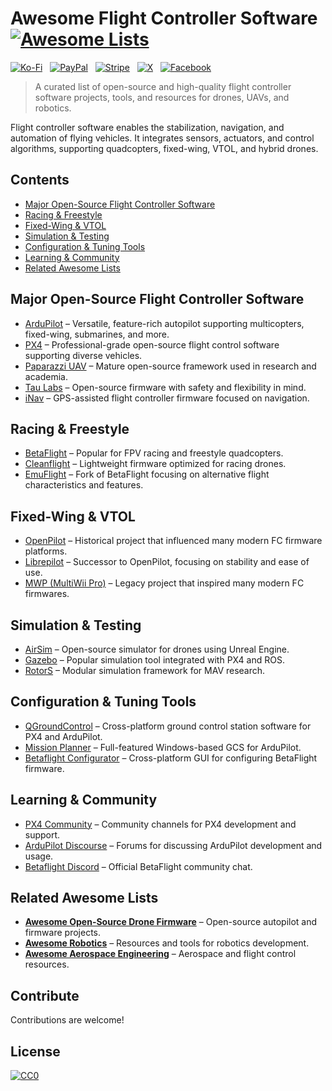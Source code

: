 # Awesome Flight Controller Software [![Awesome Lists](https://srv-cdn.himpfen.io/badges/awesome-lists/awesomelists-flat.svg)](https://github.com/awesomelistsio/awesome)

[![Ko-Fi](https://srv-cdn.himpfen.io/badges/kofi/kofi-flat.svg)](https://ko-fi.com/awesomelists) &nbsp; [![PayPal](https://srv-cdn.himpfen.io/badges/paypal/paypal-flat.svg)](https://www.paypal.com/donate/?hosted_button_id=3LLKRXJU44EJJ) &nbsp; [![Stripe](https://srv-cdn.himpfen.io/badges/stripe/stripe-flat.svg)](https://tinyurl.com/e8ymxdw3) &nbsp; [![X](https://srv-cdn.himpfen.io/badges/twitter/twitter-flat.svg)](https://x.com/ListsAwesome) &nbsp; [![Facebook](https://srv-cdn.himpfen.io/badges/facebook-pages/facebook-pages-flat.svg)](https://www.facebook.com/awesomelists)

> A curated list of open-source and high-quality flight controller software projects, tools, and resources for drones, UAVs, and robotics.

Flight controller software enables the stabilization, navigation, and automation of flying vehicles. It integrates sensors, actuators, and control algorithms, supporting quadcopters, fixed-wing, VTOL, and hybrid drones.

## Contents

- [Major Open-Source Flight Controller Software](#major-open-source-flight-controller-software)
- [Racing & Freestyle](#racing--freestyle)
- [Fixed-Wing & VTOL](#fixed-wing--vtol)
- [Simulation & Testing](#simulation--testing)
- [Configuration & Tuning Tools](#configuration--tuning-tools)
- [Learning & Community](#learning--community)
- [Related Awesome Lists](#related-awesome-lists)

## Major Open-Source Flight Controller Software

- [ArduPilot](https://ardupilot.org/) – Versatile, feature-rich autopilot supporting multicopters, fixed-wing, submarines, and more.
- [PX4](https://px4.io/) – Professional-grade open-source flight control software supporting diverse vehicles.
- [Paparazzi UAV](https://paparazziuav.org/) – Mature open-source framework used in research and academia.
- [Tau Labs](https://github.com/TauLabs/TauLabs) – Open-source firmware with safety and flexibility in mind.
- [iNav](https://github.com/iNavFlight/inav) – GPS-assisted flight controller firmware focused on navigation.

## Racing & Freestyle

- [BetaFlight](https://github.com/betaflight/betaflight) – Popular for FPV racing and freestyle quadcopters.
- [Cleanflight](https://github.com/cleanflight/cleanflight) – Lightweight firmware optimized for racing drones.
- [EmuFlight](https://github.com/emuflight/EmuFlight) – Fork of BetaFlight focusing on alternative flight characteristics and features.

## Fixed-Wing & VTOL

- [OpenPilot](https://github.com/OpenPilot/OpenPilot) – Historical project that influenced many modern FC firmware platforms.
- [Librepilot](https://librepilot.atlassian.net/) – Successor to OpenPilot, focusing on stability and ease of use.
- [MWP (MultiWii Pro)](https://github.com/multiwii/multiwii-firmware) – Legacy project that inspired many modern FC firmwares.

## Simulation & Testing

- [AirSim](https://github.com/microsoft/AirSim) – Open-source simulator for drones using Unreal Engine.
- [Gazebo](https://gazebosim.org/) – Popular simulation tool integrated with PX4 and ROS.
- [RotorS](https://github.com/ethz-asl/rotors_simulator) – Modular simulation framework for MAV research.

## Configuration & Tuning Tools

- [QGroundControl](https://github.com/mavlink/qgroundcontrol) – Cross-platform ground control station software for PX4 and ArduPilot.
- [Mission Planner](https://ardupilot.org/planner/) – Full-featured Windows-based GCS for ArduPilot.
- [Betaflight Configurator](https://github.com/betaflight/betaflight-configurator) – Cross-platform GUI for configuring BetaFlight firmware.

## Learning & Community

- [PX4 Community](https://px4.io/community/) – Community channels for PX4 development and support.
- [ArduPilot Discourse](https://discuss.ardupilot.org/) – Forums for discussing ArduPilot development and usage.
- [Betaflight Discord](https://discord.gg/betaflight) – Official BetaFlight community chat.

## Related Awesome Lists

- **[Awesome Open-Source Drone Firmware](https://github.com/awesomelistsio/awesome-open-source-drone-firmware)** – Open-source autopilot and firmware projects.
- **[Awesome Robotics](https://github.com/awesomelistsio/awesome-robotics)** – Resources and tools for robotics development.
- **[Awesome Aerospace Engineering](https://github.com/awesomelistsio/awesome-aerospace-engineering)** – Aerospace and flight control resources.
  
## Contribute

Contributions are welcome!

## License

[![CC0](https://mirrors.creativecommons.org/presskit/buttons/88x31/svg/by-sa.svg)](http://creativecommons.org/licenses/by-sa/4.0/)
